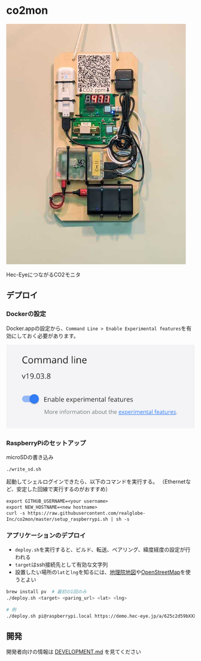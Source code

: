 # co2mon

![airnorm_mobile](airnorm_mobile.jpg)

Hec-EyeにつながるCO2モニタ

## デプロイ

### Dockerの設定

Docker.appの設定から、`Command Line > Enable Experimental features`を有効にしておく必要があります。

![enable_experimental_feature](docker_config.png)


### RaspberryPiのセットアップ

microSDの書き込み

```sh
./write_sd.sh
```

起動してシェルログインできたら、以下のコマンドを実行する。
（Ethernetなど、安定した回線で実行するのがおすすめ）

```
export GITHUB_USERNAME=<your username>
export NEW_HOSTNAME=<new hostname>
curl -s https://raw.githubusercontent.com/realglobe-Inc/co2mon/master/setup_raspberrypi.sh | sh -s
```

### アプリケーションのデプロイ

- `deploy.sh`を実行すると、ビルド、転送、ペアリング、緯度経度の設定が行われる
- `target`はssh接続先として有効な文字列
- 設置したい場所の`lat`と`lng`を知るには、[地理院地図](https://maps.gsi.go.jp/)や[OpenStreetMap](https://www.openstreetmap.org/)を使うとよい

```sh
brew install pv  # 最初の1回のみ
./deploy.sh <target> <paring_url> <lat> <lng>
```

```sh
# 例
./deploy.sh pi@raspberrypi.local https://demo.hec-eye.jp/a/625c2d59bXXXXXXXX 35.70161 139.75318
```

## 開発

開発者向けの情報は [DEVELOPMENT.md](DEVELOPMENT.md) を見てください
